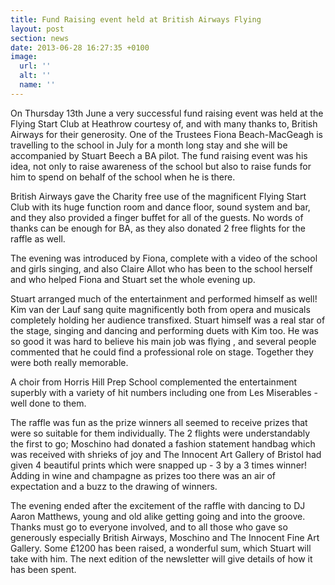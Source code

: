 ```yaml
---
title: Fund Raising event held at British Airways Flying
layout: post
section: news
date: 2013-06-28 16:27:35 +0100
image:
  url: ''
  alt: ''
  name: ''
---
```

On Thursday 13th June a very successful fund raising event was held at the Flying Start Club at Heathrow courtesy of, and with many thanks to, British Airways for their generosity. One of the Trustees Fiona Beach-MacGeagh is travelling to the school in July for a month long stay and she will be accompanied by Stuart Beech a BA pilot. The fund raising event was his idea, not only to raise awareness of the school but also to raise funds for him to spend on behalf of the school when he is there.

British Airways gave the Charity free use of the magnificent Flying Start Club with its huge function room and dance floor, sound system and bar, and they also provided a finger buffet for all of the guests. No words of thanks can be enough for BA, as they also donated 2 free flights for the raffle as well.

The evening was introduced by Fiona, complete with a video of the school and girls singing, and also Claire Allot who has been to the school herself and who helped Fiona and Stuart set the whole evening up.

Stuart arranged much of the entertainment and performed himself as well! Kim van der Lauf sang quite magnificently both from opera and musicals completely holding her audience transfixed. Stuart himself was a real star of the stage, singing and dancing and performing duets with Kim too. He was so good it was hard to believe his main job was flying , and several people commented that he could find a professional role on stage. Together they were both really memorable.

A choir from Horris Hill Prep School complemented the entertainment superbly with a variety of hit numbers including one from Les Miserables - well done to them.

The raffle was fun as the prize winners all seemed to receive prizes that were so suitable for them individually. The 2 flights were understandably the first to go; Moschino had donated a fashion statement handbag which was received with shrieks of joy and The Innocent Art Gallery of Bristol had given 4 beautiful prints which were snapped up - 3 by a 3 times winner! Adding in wine and champagne as prizes too there was an air of expectation and a buzz to the drawing of winners.

The evening ended after the excitement of the raffle with dancing to DJ Aaron Matthews, young and old alike getting going and into the groove. Thanks must go to everyone involved, and to all those who gave so generously especially British Airways, Moschino and The Innocent Fine Art Gallery. Some £1200 has been raised, a wonderful sum, which Stuart will take with him. The next edition of the newsletter will give details of how it has been spent.